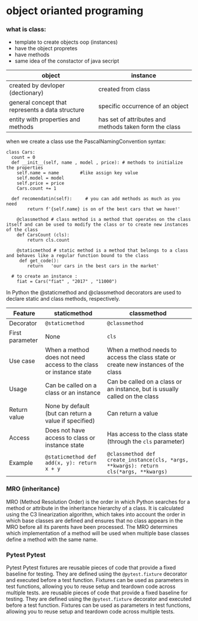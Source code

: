# object orianted programing
### what is class:
- template to create objects oop (instances)
- have the object propretes
- have methods
- same idea of the constactor of java secript


| object |instance|
| --- |----|
| created by devloper (dectionary) | created from class | 
| general concept that represents a data structure  | specific occurrence of an object |
|  entity with properties and methods  | has set of attributes and methods taken form the class|

when we create a class use the PascalNamingConvention syntax:   
```
class Cars:
  count = 0
  def __init__(self, name , model , price): # methods to initialize the properties
    self.name = name        #like assign key value
    self.model = model
    self.price = price
    Cars.count += 1
    
  def recomendatin(self):     # you can add methods as much as you need 
        return f'{self.name} is on of the best cars that we have!'
        
    @classmethod # class method is a method that operates on the class itself and can be used to modify the class or to create new instances of the class
    def CarsCount (cls):
        return cls.count
        
    @staticmethod # static method is a method that belongs to a class and behaves like a regular function bound to the class 
     def get_code():    
        return   'our cars in the best cars in the market' 
   
  # to create an instance :
    fiat = Cars("fiat" , "2017" , "11000")
```
In Python the @staticmethod and @classmethod decorators are used to declare static and class methods, respectively.

| Feature | staticmethod | classmethod |
| --- | --- | --- |
| Decorator | `@staticmethod` | `@classmethod` |
| First parameter | None | `cls` |
| Use case | When a method does not need access to the class or instance state | When a method needs to access the class state or create new instances of the class |
| Usage | Can be called on a class or an instance | Can be called on a class or an instance, but is usually called on the class |
| Return value | None by default (but can return a value if specified) | Can return a value |
| Access | Does not have access to class or instance state | Has access to the class state (through the `cls` parameter) |
| Example | `@staticmethod def add(x, y): return x + y` | `@classmethod def create_instance(cls, *args, **kwargs): return cls(*args, **kwargs)` |

### MRO (inheritance)
MRO (Method Resolution Order) is the order in which Python searches for a method or attribute in the inheritance hierarchy of a class. It is calculated using the C3 linearization algorithm, which takes into account the order in which base classes are defined and ensures that no class appears in the MRO before all its parents have been processed. The MRO determines which implementation of a method will be used when multiple base classes define a method with the same name.

### Pytest Pytest
Pytest Pytest fixtures are reusable pieces of code that provide a fixed baseline for testing. They are defined using the `@pytest.fixture` decorator and executed before a test function. Fixtures can be used as parameters in test functions, allowing you to reuse setup and teardown code across multiple tests. are reusable pieces of code that provide a fixed baseline for testing. They are defined using the `@pytest.fixture` decorator and executed before a test function. Fixtures can be used as parameters in test functions, allowing you to reuse setup and teardown code across multiple tests.





